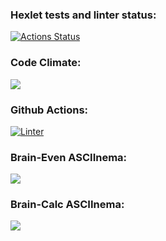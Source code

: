 ### Hexlet tests and linter status:
[![Actions Status](https://github.com/pryakhin-ms/frontend-project-lvl1/workflows/hexlet-check/badge.svg)](https://github.com/pryakhin-ms/frontend-project-lvl1/actions)
### Code Climate:
<a href="https://codeclimate.com/github/pryakhin-ms/frontend-project-lvl1/maintainability"><img src="https://api.codeclimate.com/v1/badges/f37efe6d478ccfde2e39/maintainability" /></a>
### Github Actions:
[![Linter](https://github.com/pryakhin-ms/frontend-project-lvl1/actions/workflows/superlinter.yml/badge.svg)](https://github.com/pryakhin-ms/frontend-project-lvl1/actions/workflows/superlinter.yml)
### Brain-Even ASCIInema:
<a href="https://asciinema.org/a/G5s1duaaQ4cBXiey900CmArVi" target="_blank"><img src="https://asciinema.org/a/G5s1duaaQ4cBXiey900CmArVi.svg" /></a>
### Brain-Calc ASCIInema:
<a href="https://asciinema.org/a/kPzUNPjoYGO27KYVLLpJSHzq8" target="_blank"><img src="https://asciinema.org/a/kPzUNPjoYGO27KYVLLpJSHzq8.svg" /></a>
